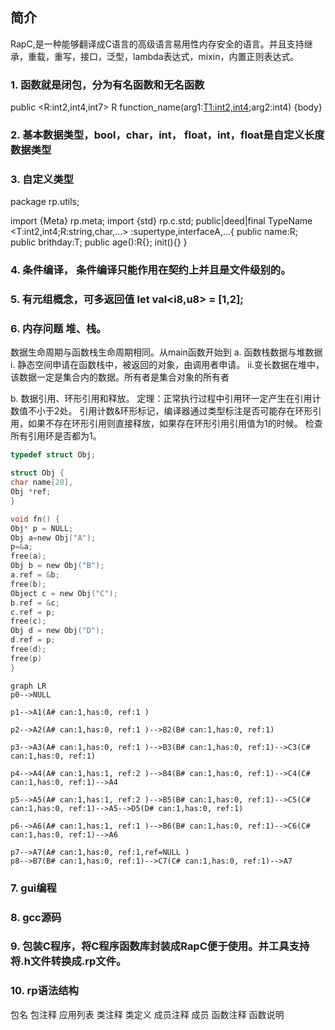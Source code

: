 ## 简介
RapC,是一种能够翻译成C语言的高级语言易用性内存安全的语言。并且支持继承，重载，重写，接口，泛型，lambda表达式，mixin，内置正则表达式。

### 1. 函数就是闭包，分为有名函数和无名函数

public <R:int2,int4,int7>  R function_name(arg1:<T1:int2,int4>;arg2:int4) {body}

### 2. 基本数据类型，bool，char，int， float，int，float是自定义长度数据类型

### 3. 自定义类型
package rp.utils;

import {Meta} rp.meta;
import {std} rp.c.std;
public|deed|final TypeName <T:int2,int4;R:string,char,…> :supertype,interfaceA,…{
public name:R;
public brithday:T;
public age():R{};
init(){}
}

### 4. 条件编译， 条件编译只能作用在契约上并且是文件级别的。

### 5. 有元组概念，可多返回值 let val<i8,u8> = [1,2];

### 6. 内存问题 堆、栈。
数据生命周期与函数栈生命周期相同。从main函数开始到
a. 函数栈数据与堆数据
i. 静态空间申请在函数栈中，被返回的对象，由调用者申请。
ii.变长数据在堆中，该数据一定是集合内的数据。所有者是集合对象的所有者

b. 数据引用、环形引用和释放。
   定理：正常执行过程中引用环一定产生在引用计数值不小于2处。
   引用计数&环形标记，编译器通过类型标注是否可能存在环形引用，如果不存在环形引用则直接释放，如果存在环形引用引用值为1的时候。
 检查所有引用环是否都为1。
```c
typedef struct Obj;

struct Obj {
char name[20],
Obj *ref;
}

void fn() {
Obj* p = NULL;
Obj a=new Obj("A");
p=&a;
free(a);
Obj b = new Obj("B");
a.ref = &b;
free(b);
Object c = new Obj("C");
b.ref = &c;
c.ref = p;
free(c);
Obj d = new Obj("D");
d.ref = p;
free(d);
free(p)
}

```

```mermaid
graph LR
p0-->NULL

p1-->A1(A# can:1,has:0, ref:1 )

p2-->A2(A# can:1,has:0, ref:1 )-->B2(B# can:1,has:0, ref:1)

p3-->A3(A# can:1,has:0, ref:1 )-->B3(B# can:1,has:0, ref:1)-->C3(C# can:1,has:0, ref:1)

p4-->A4(A# can:1,has:1, ref:2 )-->B4(B# can:1,has:0, ref:1)-->C4(C# can:1,has:0, ref:1)-->A4

p5-->A5(A# can:1,has:1, ref:2 )-->B5(B# can:1,has:0, ref:1)-->C5(C# can:1,has:0, ref:1)-->A5-->D5(D# can:1,has:0, ref:1)

p6-->A6(A# can:1,has:1, ref:1 )-->B6(B# can:1,has:0, ref:1)-->C6(C# can:1,has:0, ref:1)-->A6

p7-->A7(A# can:1,has:0, ref:1,ref=NULL )
p8-->B7(B# can:1,has:0, ref:1)-->C7(C# can:1,has:0, ref:1)-->A7

```

### 7. gui编程

### 8. gcc源码

### 9. 包装C程序，将C程序函数库封装成RapC便于使用。并工具支持将.h文件转换成.rp文件。


### 10. rp语法结构
包名
包注释
应用列表
类注释
类定义
成员注释
成员
函数注释
函数说明




